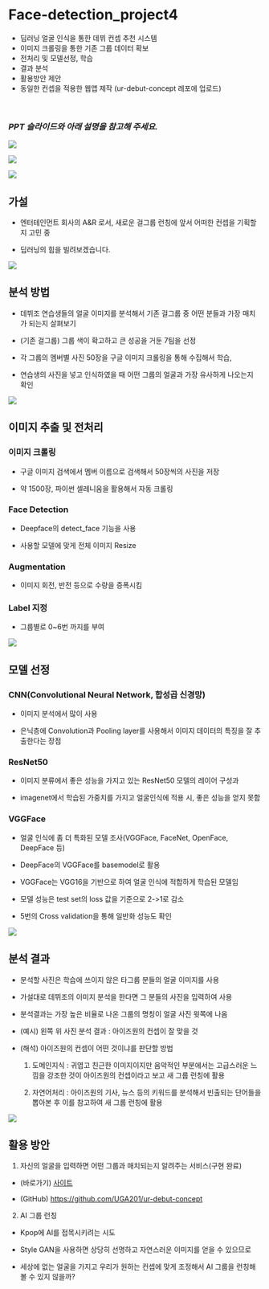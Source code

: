 # Face-detection_project4
- 딥러닝 얼굴 인식을 통한 데뷔 컨셉 추천 시스템
- 이미지 크롤링을 통한 기존 그룹 데이터 확보
- 전처리 및 모델선정, 학습
- 결과 분석
- 활용방안 제안
- 동일한 컨셉을 적용한 웹앱 제작 (ur-debut-concept 레포에 업로드)
<br>

### _**PPT 슬라이드와 아래 설명을 참고해 주세요.**_

![](https://images.velog.io/images/hability24/post/cc18b4f9-b24c-4c5a-a979-481749ab91c6/image.png)

![](https://images.velog.io/images/hability24/post/5e25953b-7e3b-4a15-b284-3c1f963db774/image.png)

![](https://images.velog.io/images/hability24/post/909d1536-3890-4895-960b-cd6717d0bf8b/image.png)

## 가설
- 엔터테인먼트 회사의 A&R 로서, 새로운 걸그룹 런칭에 앞서 어떠한 컨셉을 기획할지 고민 중

- 딥러닝의 힘을 빌려보겠습니다.

![](https://images.velog.io/images/hability24/post/737f7737-1c74-446c-b73b-daf80c11c2c3/image.png)
## 분석 방법
- 데뷔조 연습생들의 얼굴 이미지를 분석해서 기존 걸그룹 중 어떤 분들과 가장 매치가 되는지 살펴보기

- (기존 걸그룹) 그룹 색이 확고하고 큰 성공을 거둔 7팀을 선정

- 각 그룹의 멤버별 사진 50장을 구글 이미지 크롤링을 통해 수집해서 학습,

- 연습생의 사진을 넣고 인식하였을 때 어떤 그룹의 얼굴과 가장 유사하게 나오는지 확인


![](https://images.velog.io/images/hability24/post/3b1733cf-07b0-4547-8228-1b1739ff416b/image.png)

## 이미지 추출 및 전처리
### 이미지 크롤링
- 구글 이미지 검색에서 멤버 이름으로 검색해서 50장씩의 사진을 저장

- 약 1500장, 파이썬 셀레니움을 활용해서 자동 크롤링

### Face Detection
- Deepface의 detect_face 기능을 사용

- 사용할 모델에 맞게 전체 이미지 Resize

### Augmentation
- 이미지 회전, 반전 등으로 수량을 증폭시킴

### Label 지정
- 그룹별로 0~6번 까지를 부여


![](https://images.velog.io/images/hability24/post/d625d30d-c0d3-475b-b948-6820a86fe0af/image.png)

## 모델 선정
### CNN(Convolutional Neural Network, 합성곱 신경망) 
- 이미지 분석에서 많이 사용

- 은닉층에 Convolution과 Pooling layer를 사용해서 이미지 데이터의 특징을 잘 추출한다는 장점

### ResNet50
- 이미지 분류에서 좋은 성능을 가지고 있는 ResNet50 모델의 레이어 구성과

- imagenet에서 학습된 가중치를 가지고 얼굴인식에 적용 시, 좋은 성능을 얻지 못함

### VGGFace
- 얼굴 인식에 좀 더 특화된 모델 조사(VGGFace, FaceNet, OpenFace, DeepFace 등)

- DeepFace의 VGGFace를 basemodel로 활용

- VGGFace는 VGG16을 기반으로 하여 얼굴 인식에 적합하게 학습된 모델임

- 모델 성능은 test set의 loss 값을 기준으로 2->1로 감소

- 5번의 Cross validation을 통해 일반화 성능도 확인

![](https://images.velog.io/images/hability24/post/90039407-965b-45fa-9988-9de759674eed/image.png)

## 분석 결과
- 분석할 사진은 학습에 쓰이지 않은 타그룹 분들의 얼굴 이미지를 사용

- 가설대로 데뷔조의 이미지 분석을 한다면 그 분들의 사진을 입력하여 사용

- 분석결과는 가장 높은 비율로 나온 그룹의 명칭이 얼굴 사진 윗쪽에 나옴

- (예시) 왼쪽 위 사진 분석 결과 : 아이즈원의 컨셉이 잘 맞을 것

- (해석) 아이즈원의 컨셉이 어떤 것이냐를 판단할 방법
  1) 도메인지식 : 귀엽고 친근한 이미지이지만 음악적인 부분에서는 고급스러운 느낌을 강조한 것이 아이즈원의 컨셉이라고 보고 새 그룹 런칭에 활용

  2) 자연어처리 : 아이즈원의 기사, 뉴스 등의 키워드를 분석해서 빈출되는 단어들을 뽑아본 후 이를 참고하여 새 그룹 런칭에 활용

![](https://images.velog.io/images/hability24/post/00caf5d7-ab7a-49c5-b261-e7c32b76eb2d/image.png)

## 활용 방안

1) 자신의 얼굴을 입력하면 어떤 그룹과 매치되는지 알려주는 서비스(구현 완료)

  - (바로가기) <a href='https://ur-debut-concept.herokuapp.com/' target="_blank">사이트</a>

  - (GitHub) https://github.com/UGA201/ur-debut-concept

2) AI 그룹 런칭

  - Kpop에 AI를 접목시키려는 시도

  - Style GAN을 사용하면 상당히 선명하고 자연스러운 이미지를 얻을 수 있으므로

  - 세상에 없는 얼굴을 가지고 우리가 원하는 컨셉에 맞게 조정해서 AI 그룹을 런칭해볼 수 있지 않을까?


